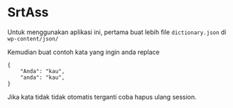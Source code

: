 # SrtAss

Untuk menggunakan aplikasi ini, pertama buat lebih file `dictionary.json` di `wp-content/json/`

Kemudian buat contoh kata yang ingin anda replace

```
{
    "Anda": "kau",
    "anda": "kau",
}
```

Jika kata tidak tidak otomatis terganti coba hapus ulang session.

